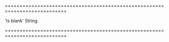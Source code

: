 <!--**
/*-------------------------------------------
    Auto-generated file. Do not modify.
-------------------------------------------

**-->
===========================================================================
<!--default-->'Is blank'<!--/default-->
<!--type-->String<!--/type-->
===========================================================================

<!--shortDescription-->

<!--/shortDescription-->

<!--fullDescription-->

<!--/fullDescription-->